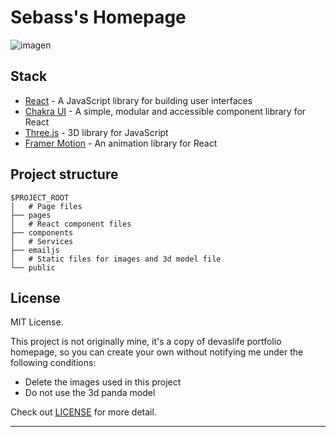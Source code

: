 # Sebass's Homepage

![imagen](https://user-images.githubusercontent.com/105828786/216289897-fb7cb2af-5329-4393-9dc7-568b272451e7.png)


## Stack

- [React](https://reactjs.org/) - A JavaScript library for building user interfaces
- [Chakra UI](https://chakra-ui.com/) - A simple, modular and accessible component library for React
- [Three.js](https://threejs.org/) - 3D library for JavaScript
- [Framer Motion](https://www.framer.com/motion/) - An animation library for React

## Project structure

```
$PROJECT_ROOT
│   # Page files
├── pages
│   # React component files
├── components
│   # Services
├── emailjs
│   # Static files for images and 3d model file
└── public
```

## License

MIT License.

This project is not originally mine, it's a copy of devaslife portfolio homepage, so you can create your own without notifying me under the following conditions:

- Delete the images used in this project
- Do not use the 3d panda model

Check out [LICENSE](./LICENSE) for more detail.

---
